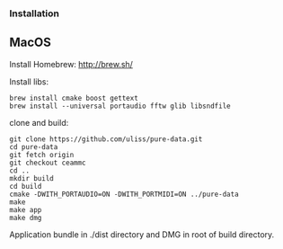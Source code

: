 ### Installation

## MacOS

Install Homebrew: http://brew.sh/


Install libs:

```
brew install cmake boost gettext
brew install --universal portaudio fftw glib libsndfile
```

clone and build:

```
git clone https://github.com/uliss/pure-data.git
cd pure-data
git fetch origin
git checkout ceammc
cd ..
mkdir build
cd build
cmake -DWITH_PORTAUDIO=ON -DWITH_PORTMIDI=ON ../pure-data
make
make app
make dmg
```

Application bundle in ./dist directory and DMG in root of build directory.
